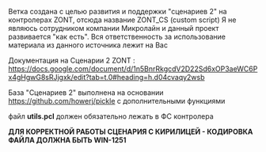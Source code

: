 Ветка создана с целью развития и поддержки "сценариев 2" на контролерах ZONT, отсюда название ZONT_CS (custom script)
Я не являюсь сотрудником компании Микролайн и данный проект развивается "как есть". 
Вся ответственность за использование материала из данного источника лежит на Вас

Документация на Сценарии 2 ZONT : https://docs.google.com/document/d/1n5BnrRkgcdV2D22Sd6xOP3aeWC6Px4gHgwG8sRJjgxk/edit?tab=t.0#heading=h.d04cvaqy2wsb

База "Сценариев 2" выполнена на основании https://github.com/howerj/pickle с дополнительными функциями

файл **utils.pcl** должен обязательно лежать в ФС контролера

**ДЛЯ КОРРЕКТНОЙ РАБОТЫ СЦЕНАРИЯ С КИРИЛИЦЕЙ - КОДИРОВКА ФАЙЛА ДОЛЖНА БЫТЬ WIN-1251**
